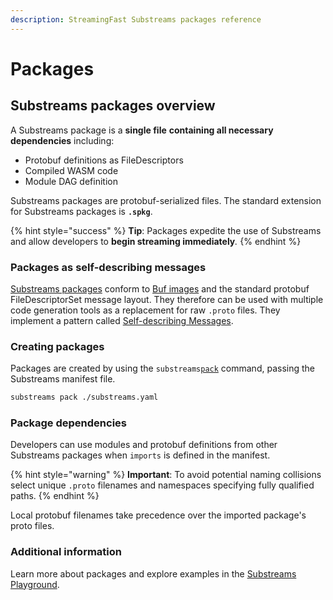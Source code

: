 ```yaml
---
description: StreamingFast Substreams packages reference
---
```


# Packages

## Substreams packages overview

A Substreams package is a **single file** **containing all necessary dependencies** including:

* Protobuf definitions as FileDescriptors
* Compiled WASM code
* Module DAG definition

Substreams packages are protobuf-serialized files. The standard extension for Substreams packages is **`.spkg`**.

{% hint style="success" %}
**Tip**: Packages expedite the use of Substreams and allow developers to **begin streaming immediately**_._
{% endhint %}

### **Packages as self-describing messages**

[Substreams packages](../../pb/sf/substreams/v1/package.proto) conform to [Buf images](https://docs.buf.build/reference/images) and the standard protobuf FileDescriptorSet message layout. They therefore can be used with multiple code generation tools as a replacement for raw `.proto` files. They implement a pattern called [Self-describing Messages](https://protobuf.dev/programming-guides/techniques/#self-description).&#x20;

### Creating packages

Packages are created by using the `substreams`[`pack`](https://substreams.streamingfast.io/reference-and-specs/command-line-interface#pack) command, passing the Substreams manifest file.

```bash
substreams pack ./substreams.yaml
```

### Package dependencies

Developers can use modules and protobuf definitions from other Substreams packages when `imports` is defined in the manifest.

{% hint style="warning" %}
**Important**: To avoid potential naming collisions select unique `.proto` filenames and namespaces specifying fully qualified paths.
{% endhint %}

Local protobuf filenames take precedence over the imported package's proto files.

### Additional information

Learn more about packages and explore examples in the [Substreams Playground](https://github.com/streamingfast/substreams-playground).

